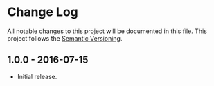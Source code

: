# Change Log
All notable changes to this project will be documented in this file. This project follows the [Semantic Versioning](http://semver.org/).

## 1.0.0 - 2016-07-15
- Initial release.
